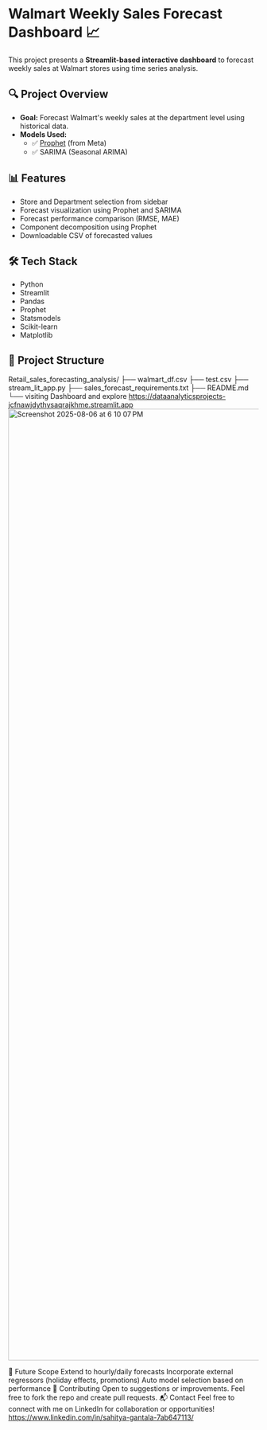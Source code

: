 # Walmart Weekly Sales Forecast Dashboard 📈

This project presents a **Streamlit-based interactive dashboard** to forecast weekly sales at Walmart stores using time series analysis.

## 🔍 Project Overview

- **Goal:** Forecast Walmart's weekly sales at the department level using historical data.
- **Models Used:**
  - ✅ [Prophet](https://facebook.github.io/prophet/) (from Meta)
  - ✅ SARIMA (Seasonal ARIMA)

## 📊 Features

- Store and Department selection from sidebar
- Forecast visualization using Prophet and SARIMA
- Forecast performance comparison (RMSE, MAE)
- Component decomposition using Prophet
- Downloadable CSV of forecasted values

## 🛠 Tech Stack

- Python
- Streamlit
- Pandas
- Prophet
- Statsmodels
- Scikit-learn
- Matplotlib

## 📂 Project Structure
Retail_sales_forecasting_analysis/
  ├── walmart_df.csv
  ├── test.csv
  ├── stream_lit_app.py
  ├── sales_forecast_requirements.txt
  ├── README.md
  └── visiting Dashboard and explore
      https://dataanalyticsprojects-jcfnawjdythysaqrajkhme.streamlit.app
<img width="2940" height="1912" alt="Screenshot 2025-08-06 at 6 10 07 PM" src="https://github.com/user-attachments/assets/02d148c5-7783-4d93-bf8c-8dd0614974a0" />

    
🧠 Future Scope
Extend to hourly/daily forecasts
Incorporate external regressors (holiday effects, promotions)
Auto model selection based on performance
🤝 Contributing
Open to suggestions or improvements. Feel free to fork the repo and create pull requests.
📬 Contact
Feel free to connect with me on LinkedIn for collaboration or opportunities!
https://www.linkedin.com/in/sahitya-gantala-7ab647113/
